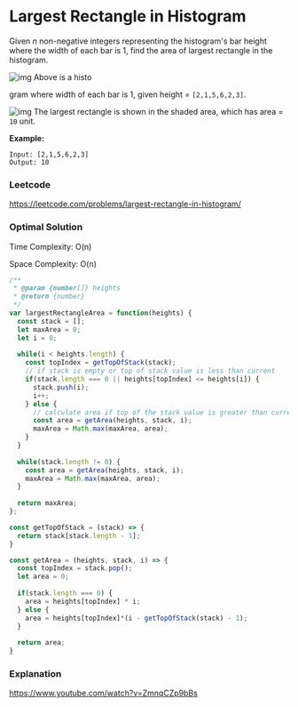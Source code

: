 # Largest Rectangle in Histogram

Given *n* non-negative integers representing the histogram's bar height where the width of each bar is 1, find the area of largest rectangle in the histogram.

 

![img](https://assets.leetcode.com/uploads/2018/10/12/histogram.png)
Above is a histo

gram where width of each bar is 1, given height = `[2,1,5,6,2,3]`.

 

![img](https://assets.leetcode.com/uploads/2018/10/12/histogram_area.png)
The largest rectangle is shown in the shaded area, which has area = `10` unit.

 

**Example:**

```
Input: [2,1,5,6,2,3]
Output: 10
```



### Leetcode

https://leetcode.com/problems/largest-rectangle-in-histogram/



### Optimal Solution

Time Complexity: O(n)

Space Complexity: O(n)

```js
/**
 * @param {number[]} heights
 * @return {number}
 */
var largestRectangleArea = function(heights) {
  const stack = [];
  let maxArea = 0;
  let i = 0;
  
  while(i < heights.length) {
    const topIndex = getTopOfStack(stack);
    // if stack is empty or top of stack value is less than current
    if(stack.length === 0 || heights[topIndex] <= heights[i]) {
      stack.push(i);
      i++;
    } else {
      // calculate area if top of the stack value is greater than current
      const area = getArea(heights, stack, i);
      maxArea = Math.max(maxArea, area);
    }
  }
  
  while(stack.length != 0) {
    const area = getArea(heights, stack, i);
    maxArea = Math.max(maxArea, area);
  }
  
  return maxArea;
};

const getTopOfStack = (stack) => {
  return stack[stack.length - 1];
}

const getArea = (heights, stack, i) => {
  const topIndex = stack.pop();
  let area = 0;
  
  if(stack.length === 0) {
    area = heights[topIndex] * i;
  } else {
    area = heights[topIndex]*(i - getTopOfStack(stack) - 1);
  }
  
  return area;
}
```



### Explanation

https://www.youtube.com/watch?v=ZmnqCZp9bBs